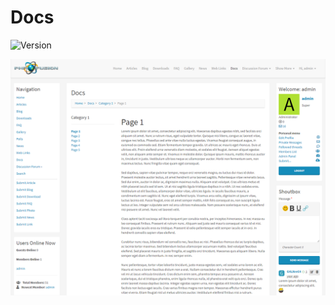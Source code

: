 # Docs

![Version](https://img.shields.io/badge/Version-1.0.1-blue.svg)

![Preview](screenshot.png)
